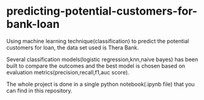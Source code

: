# predicting-potential-customers-for-bank-loan
Using machine learning technique(classification) to predict the potential customers for loan, the data set used is Thera Bank.

Several classification models(logistic regression,knn,naive bayes) has been built to compare the outcomes and the best model 
is chosen based on evaluation metrics(precision,recall,f1,auc score).

The whole project is done in a single python notebook(.ipynb file) that you can find in this repository. 
